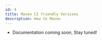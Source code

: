 ```yaml
---
id: 4
title: Maven CI friendly Versions
description: How to Maven
---
```


- Documentation coming soon, Stay tuned!
